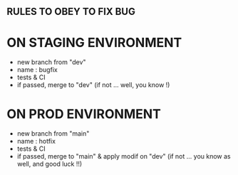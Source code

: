 ## RULES TO OBEY TO FIX BUG

# ON STAGING ENVIRONMENT

- new branch from "dev"
- name : bugfix
- tests & CI
- if passed, merge to "dev"
  (if not ... well, you know !)

# ON PROD ENVIRONMENT

- new branch from "main"
- name : hotfix
- tests & CI
- if passed, merge to "main" & apply modif on "dev"
  (if not ... you know as well, and good luck !!)
